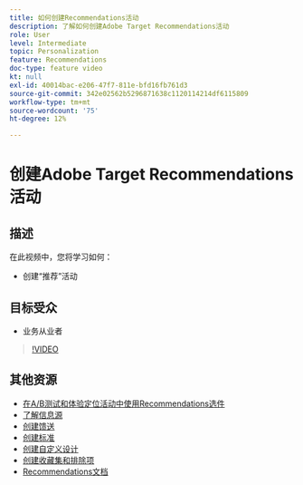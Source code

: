 ```yaml
---
title: 如何创建Recommendations活动
description: 了解如何创建Adobe Target Recommendations活动
role: User
level: Intermediate
topic: Personalization
feature: Recommendations
doc-type: feature video
kt: null
exl-id: 40014bac-e206-47f7-811e-bfd16fb761d3
source-git-commit: 342e02562b5296871638c1120114214df6115809
workflow-type: tm+mt
source-wordcount: '75'
ht-degree: 12%

---
```


# 创建Adobe Target Recommendations活动

## 描述

在此视频中，您将学习如何：

* 创建“推荐”活动

## 目标受众

* 业务从业者

>[!VIDEO](https://video.tv.adobe.com/v/27688?quality=12)

## 其他资源

* [在A/B测试和体验定位活动中使用Recommendations选件](use-recommendations-offers.md)
* [了解信息源](understanding-feeds.md)
* [创建馈送](create-a-feed.md)
* [创建标准](create-criteria.md)
* [创建自定义设计](create-custom-designs.md)
* [创建收藏集和排除项](create-collections-and-exclusions.md)
* [Recommendations文档](https://experienceleague.adobe.com/docs/target/using/recommendations/recommendations.html?lang=en)
